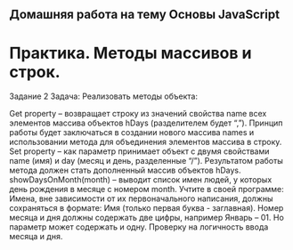 ## Домашняя работа на тему Основы JavaScript
# Практика. Методы массивов и строк.
Задание 2 
Задача:
Реализовать методы объекта:

Get property – возвращает строку из значений свойства name всех элементов массива объектов hDays (разделителем будет “,”). Принцип работы будет заключаться в создании нового массива names и использовании метода для объединения элементов массива в строку.
Set property – как параметр принимает объект с двумя свойствами name (имя) и day (месяц и день, разделенные “/”). Результатом работы метода должен стать дополненный массив объектов hDays.
showDaysOnMonth(month) – выводит список имен людей, у которых день рождения в месяце с номером month.
Учтите в своей программе: Имена, вне зависимости от их первоначального написания, должны сохраняться в формате: Имя (только первая буква - заглавная). Номер месяца и дня должны содержать две цифры, например Январь – 01. Но параметр может содержать и одну. Проверку на логичность ввода месяца и дня.
